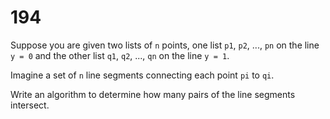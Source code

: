 [_metadata_:number]:-      "194"
[_metadata_:difficulty]:-  "Easy"
[_metadata_:asker]:-       "Facebook"
[_metadata_:tags]:-        "math geometry"

# 194

Suppose you are given two lists of `n` points, one list `p1`, `p2`, ..., `pn` on the line `y = 0` and the other list `q1`, `q2`, ..., `qn` on the line `y = 1`.

Imagine a set of `n` line segments connecting each point `pi` to `qi`.

Write an algorithm to determine how many pairs of the line segments intersect.
